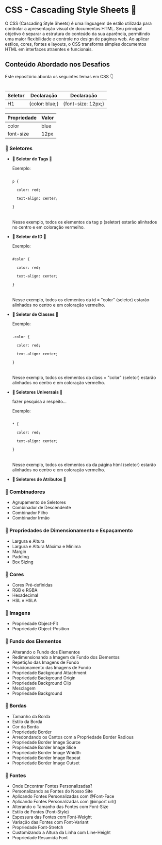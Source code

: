 # CSS - Cascading Style Sheets 👏 

<p>O CSS (Cascading Style Sheets) é uma linguagem de estilo utilizada para controlar a apresentação visual de documentos HTML. Seu principal objetivo é separar a estrutura do conteúdo da sua aparência, permitindo uma maior flexibilidade e controle no design de páginas web. Ao aplicar estilos, cores, fontes e layouts, o CSS transforma simples documentos HTML em interfaces atraentes e funcionais.</p>

## Conteúdo Abordado nos Desafios

<p>Este repositório aborda os seguintes temas em CSS 👇<br><br>

Seletor | Declaração | Declaração
------- | ---------- | ----------
H1      | {color: blue;}| {font-size: 12px;}

Propriedade | Valor 
------- | ---------- |
color | blue |
font-size | 12px |


<div>
<h3><strong>🌟 Seletores</strong></h3>
<ul>

<li><b>📗 Seletor de Tags 📌 </b></li>

<p>Exemplo:</p>
<code>
p {<br>
  color: red;<br>
  text-align: center;<br>
}
</code>
<br><br>Nesse exemplo, todos os elementos da tag p (seletor) estarão alinhados no centro e em coloração vermelho. 
</p>

<li><b>📗 Seletor de ID 📌 </b></li>
<p>Exemplo:</p>
<code>
#color {<br>
  color: red;<br>
  text-align: center;<br>
}
</code>
<br><br>Nesse exemplo, todos os elementos da id = "color" (seletor) estarão alinhados no centro e em coloração vermelho.
</code>
</p>

<li><b>📗 Seletor de Classes 📌 </b></li>

<p>Exemplo:</p>
<code>
.color {<br>
  color: red;<br>
  text-align: center;<br>
}
</code>
<br><br>Nesse exemplo, todos os elementos da class = "color" (seletor) estarão alinhados no centro e em coloração vermelho.
</code>
</p>


<li><b>📗 Seletores Universais 📌</b></li>

fazer pesquisa a respeito...

<p>Exemplo:</p>
<code>
* {<br>
  color: red;<br>
  text-align: center;<br>
}
</code>
<br><br>Nesse exemplo, todos os elementos da da página html (seletor) estarão alinhados no centro e em coloração vermelho.
</code>

</p>


<li><b>📗 Seletores de Atributos 📌</b></li>


</ul>
</div>

<div>
<h3><strong>🌟 Combinadores</strong></h3>
<ul>
<li>Agrupamento de Seletores</li>
<li>Combinador de Descendente</li>
<li>Combinador Filho</li>
<li>Combinador Irmão</li>
</ul>
</div>

<div>
<h3><strong>🌟 Propriedades de Dimensionamento e Espaçamento</strong></h3>
<ul>
<li>Largura e Altura</li>
<li>Largura e Altura Máxima e Mínima</li>
<li>Margin</li>
<li>Padding</li>
<li>Box Sizing</li>
</ul>
</div>

<div>
<h3><strong>🌟 Cores</strong></h3>
<ul>
<li>Cores Pré-definidas</li>
<li>RGB e RGBA</li>
<li>Hexadecimal</li>
<li>HSL e HSLA</li>
</ul>
</div>

<div>
<h3><strong>🌟 Imagens</strong></h3>
<ul>
<li>Propriedade Object-Fit</li>
<li>Propriedade Object-Position</li>
</ul>
</div>

<div>
<h3><strong>🌟 Fundo dos Elementos</strong></h3>
<ul>
<li>Alterando o Fundo dos Elementos</li>
<li>Redimensionando a Imagem de Fundo dos Elementos</li>
<li>Repetição das Imagens de Fundo</li>
<li>Posicionamento das Imagens de Fundo</li>
<li>Propriedade Background Attachment</li>
<li>Propriedade Background Origin</li>
<li>Propriedade Background Clip</li>
<li>Mesclagem</li>
<li>Propriedade Background</li>
</ul>
</div>

<div>
<h3><strong>🌟 Bordas</strong></h3>
<ul>
<li>Tamanho da Borda</li>
<li>Estilo da Borda</li>
<li>Cor da Borda</li>
<li>Propriedade Border</li>
<li>Arredondando os Cantos com a Propriedade Border Radious</li>
<li>Propriedade Border Image Source</li>
<li>Propriedade Border Image Slice</li>
<li>Propriedade Border Image Whidth</li>
<li>Propriedade Border Image Repeat</li>
<li>Propriedade Border Image Outset</li>
</ul>
</div>

<div>
<h3><strong>🌟 Fontes</strong></h3>
<ul>
<li>Onde Encontrar Fontes Personalizadas?</li>
<li>Personalizando as Fontes do Nosso Site</li>
<li>Aplicando Fontes Personalizadas com @Font-Face</li>
<li>Aplicando Fontes Personalizadas com @import url()</li>
<li>Alterando o Tamanho das Fontes com Font-Size</li>
<li>Estilo de Fontes (Font-Style)</li>
<li>Espessura das Fontes com Font-Weight</li>
<li>Variação das Fontes com Font-Variant</li>
<li>Propriedade Font-Stretch</li>
<li>Customizando a Altura da Linha com Line-Height</li>
<li>Propriedade Resumida Font</li>
</ul>
</div>





</p>
